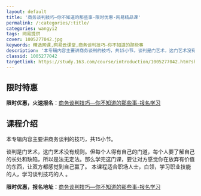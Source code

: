 ```yaml
---
layout: default
title: '商务谈判技巧—你不知道的那些事-限时优惠-网易精品课'
permalink: /:categories/:title/
categories: wangyi2
tags: 网易提供
cover: 1005277042.jpg
keywords: 精选网课,网易云课堂,商务谈判技巧—你不知道的那些事
description: '本专辑内容主要讲商务谈判的技巧，共15小节。谈判是门艺术，这门艺术没有规则。但每个人得有自己的门道，每个人要了解自己的长'
classid: 1005277042
targetlink: https://study.163.com/course/introduction/1005277042.htm?share=1&shareId=1025206652&utm_campaign=share&utm_medium=iphoneShare&utm_source=&utm_u=1025206652
---
```


## 限时特惠

**限时优惠，火速报名**：[商务谈判技巧—你不知道的那些事-报名学习](https://study.163.com/course/introduction/1005277042.htm?share=1&shareId=1025206652&utm_campaign=share&utm_medium=iphoneShare&utm_source=&utm_u=1025206652)

## 课程介绍

本专辑内容主要讲商务谈判的技巧，共15小节。

谈判是门艺术，这门艺术没有规则。但每个人得有自己的门道，每个人要了解自己的长处和缺陷，所以是法无定法。那么学完这门课，要让对方感觉你在放弃有价值的东西，让双方都感觉到自己赢了。 本课程适合职场人士，白领，学习职业技能的人，学习谈判技巧的人 。

**限时优惠，报名地址**：[商务谈判技巧—你不知道的那些事-报名学习](https://study.163.com/course/introduction/1005277042.htm?share=1&shareId=1025206652&utm_campaign=share&utm_medium=iphoneShare&utm_source=&utm_u=1025206652)

